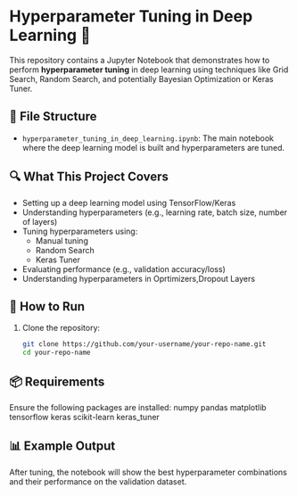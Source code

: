 # Hyperparameter Tuning in Deep Learning 🧠

This repository contains a Jupyter Notebook that demonstrates how to perform **hyperparameter tuning** in deep learning using techniques like Grid Search, Random Search, and potentially Bayesian Optimization or Keras Tuner.

## 📁 File Structure

- `hyperparameter_tuning_in_deep_learning.ipynb`: The main notebook where the deep learning model is built and hyperparameters are tuned.

## 🔍 What This Project Covers

- Setting up a deep learning model using TensorFlow/Keras
- Understanding hyperparameters (e.g., learning rate, batch size, number of layers)
- Tuning hyperparameters using:
  - Manual tuning
  - Random Search
  - Keras Tuner 
- Evaluating performance (e.g., validation accuracy/loss)
- Understanding hyperparameters in Oprtimizers,Dropout Layers

## 🚀 How to Run

1. Clone the repository:
   ```bash
   git clone https://github.com/your-username/your-repo-name.git
   cd your-repo-name
## 📦 Requirements
Ensure the following packages are installed:
numpy
pandas
matplotlib
tensorflow
keras
scikit-learn
keras_tuner
## 📊 Example Output
After tuning, the notebook will show the best hyperparameter combinations and their performance on the validation dataset.
